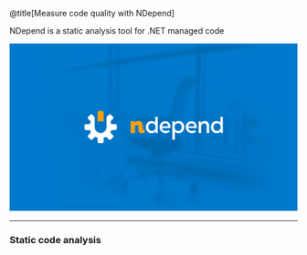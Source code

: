 @title[Measure code quality with NDepend]

NDepend is a static analysis tool for .NET managed code

![NDepend Logo](/images/full_logo.jpg)

---

### Static code analysis
